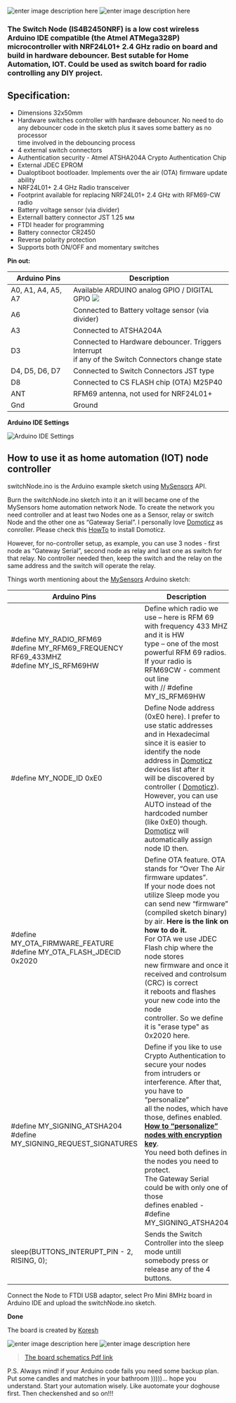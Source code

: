 

![enter image description here](https://github.com/EasySensors/SwitchNodeNRF/blob/master/pics/switchNodeNRF.jpg?raw=true)
![enter image description here](https://github.com/EasySensors/SwitchNodeNRF/blob/master/pics/SwitchNode2.jpg?raw=true)

### The Switch Node (IS4B2450NRF) is a low cost wireless Arduino IDE compatible (the Atmel ATMega328P) microcontroller with NRF24L01+ 2.4 GHz radio on board and build in hardware debouncer. Best sutable for Home Automation, IOT. Could be used as switch board for radio controlling any DIY project.

## Specification: ##
 - Dimensions 32x50mm
 - Hardware switches controller with hardware debouncer. No need to do <br>
   any debouncer code in the sketch plus it saves some battery as no processor <br> time involved in the debouncing process
 - 4 external switch connectors
 - Authentication security - Atmel ATSHA204A Crypto Authentication Chip
 - External JDEC EPROM
 - Dualoptiboot bootloader. Implements over the air (OTA) firmware update ability
 - NRF24L01+ 2.4 GHz  Radio transceiver
 - Footprint available for replacing NRF24L01+ 2.4 GHz  with RFM69-CW radio
 - Battery voltage sensor (via divider)
 - Externall battery connector JST 1.25 мм
 - FTDI header for programming
 - Battery connector CR2450
 - Reverse polarity protection
 - Supports both ON/OFF and momentary switches


**Pin out:** 


Arduino Pins|	Description
------------|--------------
A0, A1, A4, A5, A7 |	Available ARDUINO analog GPIO / DIGITAL GPIO  ![](https://github.com/EasySensors/SwitchNodeNRF/blob/master/pics/a1-5s.jpg?raw=true)
A6 |	Connected to Battery voltage sensor (via divider)
A3 |	Connected to  ATSHA204A
D3 | Connected to Hardware debouncer. Triggers Interrupt<br> if any of the Switch Connectors change state
D4, D5, D6, D7 | Connected to Switch Connectors JST type
D8 |	Connected to CS FLASH chip (OTA) M25P40
ANT |	RFM69 antenna, not used for NRF24L01+
Gnd | Ground



**Arduino IDE Settings**

![Arduino IDE Settings](https://github.com/EasySensors/ButtonSizeNodeNRF/blob/master/pics/IDEsettings.jpg?raw=true)



How to use it as home automation (IOT) node controller
------------------------------------------------------


switchNode.ino is the Arduino example sketch using [MySensors](https://www.mysensors.org/) API. 

Burn the switchNode.ino sketch into it an it will became  one of the MySensors home automation network Node. 
To create the network you need controller and at least two Nodes one as a Sensor, relay or switch Node and the other one as “Gateway Serial”. I personally love [Domoticz](https://domoticz.com/) as conroller. Please check this [HowTo](https://github.com/EasySensors/ButtonSizeNode/blob/master/DomoticzInstallMySensors.md) to install Domoticz.

However, for no-controller setup, as example, you can use 3 nodes - first node as “Gateway Serial”, second node as relay and last one as switch for that relay. No controller needed then, keep the switch and the relay on the same address and the switch will operate the relay.

Things worth mentioning about the  [MySensors](https://www.mysensors.org/) Arduino sketch: 


Arduino Pins|	Description
------------|--------------
#define MY_RADIO_RFM69<br>#define MY_RFM69_FREQUENCY   RF69_433MHZ<br>#define MY_IS_RFM69HW|	Define which radio we use – here is RFM 69<br>with frequency 433 MHZ and it is HW<br>type – one of the most powerful RFM 69 radios.<br>If your radio is RFM69CW - comment out line<br>with // #define MY_IS_RFM69HW 
#define MY_NODE_ID 0xE0 | Define Node address (0xE0 here). I prefer to use static addresses<br> and in Hexadecimal since it is easier to identify the node<br> address in  [Domoticz](https://domoticz.com/) devices list after it<br> will be discovered by controller ( [Domoticz](https://domoticz.com/)).<br> However, you can use AUTO instead of the hardcoded number<br> (like 0xE0) though.  [Domoticz](https://domoticz.com/) will automatically assign node ID then.
#define MY_OTA_FIRMWARE_FEATURE<br>#define MY_OTA_FLASH_JDECID 0x2020 | Define OTA feature. OTA stands for “Over The Air firmware updates”.<br> If your node does not utilize Sleep mode you can send new “firmware”<br> (compiled sketch binary) by air. **Here is the link on how to do it.** <br>For OTA we use JDEC Flash chip where the node stores<br> new firmware and once it received and controlsum (CRC) is correct<br>  it reboots and flashes your new code into the node<br> controller. So we define it is "erase type" as 0x2020 here. 
#define MY_SIGNING_ATSHA204 <br>#define  MY_SIGNING_REQUEST_SIGNATURES | Define if you like to use Crypto Authentication to secure your nodes<br> from intruders or interference. After that, you have to “personalize”<br> all the nodes, which have those, defines enabled.<br> [**How to “personalize” nodes with encryption key**](https://github.com/EasySensors/ButtonSizeNode/blob/master/SecurityPersonalizationHowTo.md).<br> You need both defines in the nodes you need to protect.<br> The Gateway Serial could be with only one of those<br> defines enabled - #define MY_SIGNING_ATSHA204
sleep(BUTTONS_INTERUPT_PIN - 2, RISING, 0); | Sends the Switch Controller into the sleep mode untill<br> somebody press or release any of the 4 buttons. 

Connect the Node to FTDI USB adaptor, select Pro Mini 8MHz board in Arduino IDE and upload the switchNode.ino sketch.

**Done**


The board is created by  [Koresh](https://www.openhardware.io/user/143/projects/Koresh)

![enter image description here](https://github.com/EasySensors/SwitchNodeNRF/blob/master/pics/sw1.jpg?raw=true)
![enter image description here](https://github.com/EasySensors/SwitchNodeNRF/blob/master/pics/sw2.jpg?raw=true)


>[The board schematics Pdf link](https://github.com/EasySensors/SwitchNode/blob/master/pdf/switchInsertableNode_sch.PDF)


P.S. Always mind! if your Arduino code fails you need some backup plan. Put some candles and matches in your bathroom )))))... hope you understand. Start your automation wisely. Like auotomate your doghouse first. Then checkenshed and so on!!!
